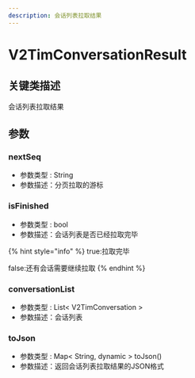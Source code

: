 ```yaml
---
description: 会话列表拉取结果
---
```


# V2TimConversationResult

## 关键类描述

会话列表拉取结果

## 参数

### nextSeq

* 参数类型 : String
* 参数描述：分页拉取的游标

### isFinished

* 参数类型 : bool
* 参数描述：会话列表是否已经拉取完毕

{% hint style="info" %}
true:拉取完毕&#x20;

false:还有会话需要继续拉取
{% endhint %}

### conversationList

* 参数类型 : List< V2TimConversation >
* 参数描述：会话列表

### toJson

* 参数类型 : Map< String, dynamic > toJson()
* 参数描述：返回会话列表拉取结果的JSON格式
